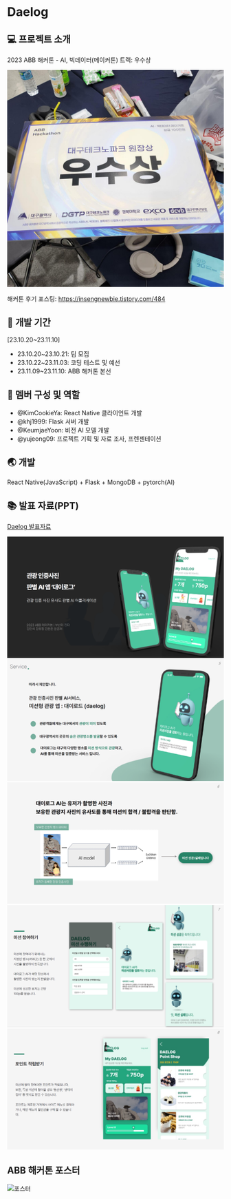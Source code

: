 # Daelog

## 💻 프로젝트 소개

2023 ABB 해커톤 - AI, 빅데이터(메이커톤) 트랙: 우수상

![우수상](./public/Daelog-image.jpg)

해커톤 후기 포스팅: <https://insengnewbie.tistory.com/484>

## :calendar: 개발 기간

[23.10.20~23.11.10]

- 23.10.20~23.10.21: 팀 모집
- 23.10.22~23.11.03: 코딩 테스트 및 예선
- 23.11.09~23.11.10: ABB 해커톤 본선

## 👋 멤버 구성 및 역할

- @KimCookieYa: React Native 클라이언트 개발
- @khj1999: Flask 서버 개발
- @KeumjaeYoon: 비전 AI 모델 개발
- @yujeong09: 프로젝트 기획 및 자료 조사, 프렌젠테이션

## 🌏 개발

React Native(JavaScript) + Flask + MongoDB + pytorch(AI)

## 📚 발표 자료(PPT)

[Daelog 발표자료](./public/Daelog-발표자료.pdf)

![](./public/Daelog-ppt1.png)
![](./public/Daelog-ppt2.png)
![](./public/Daelog-ppt3.png)
![](./public/Daelog-ppt4.png)
![](./public/Daelog-ppt5.png)

## ABB 해커톤 포스터

![포스터](./public/ABB-Poster.png)
